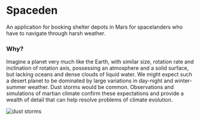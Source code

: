 # Spaceden

An application for booking shelter depots in Mars for spacelanders who have to navigate through harsh weather.

### Why?

Imagine a planet very much like the Earth, with similar size, rotation rate and inclination of rotation axis, possessing an atmosphere and a solid surface, but lacking oceans and dense clouds of liquid water. We might expect such a desert planet to be dominated by large variations in day-night and winter-summer weather. Dust storms would be common. Observations and simulations of martian climate confirm these expectations and provide a wealth of detail that can help resolve problems of climate evolution.

![dust storms](https://scx2.b-cdn.net/gfx/news/2019/duststormson.jpg)
